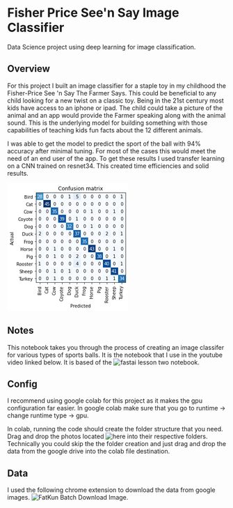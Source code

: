 # Fisher Price See'n Say Image Classifier

Data Science project using deep learning for image classification.

## Overview 

For this project I built an image classifier for a staple toy in my childhood the Fisher-Price See 'n Say The Farmer Says. This could be beneficial to any child looking for a new twist on a classic toy. Being in the 21st century most kids have access to an iphone or ipad. The child could take a picture of the animal and an app would provide the Farmer speaking along with the animal sound. This is the underlying model for building something with those capabilities of teaching kids fun facts about the 12 different animals. 

I was able to get the model to predict the sport of the ball with 94% accuracy after minimal tuning. For most of the cases this would meet the need of an end user of the app. To get these results I used transfer learning on a CNN trained on resnet34. This created time efficiencies and solid results.

![](https://github.com/seblobubbleman/See-n-Say-Image-Classifier/blob/master/Matrix%20Image%20Classifier%20.png)

## Notes

This notebook takes you through the process of creating an image classifer for various types of sports balls. It is the notebook that I use in the youtube video linked below. It is based of the 
![fastai lesson two notebook](https://github.com/fastai/course-v3/blob/master/nbs/dl1/lesson2-download.ipynb).

## Config

I recommend using google colab for this project as it makes the gpu configuration far easier. In google colab make sure that you go to runtime -> change runtime type -> gpu.

In colab, running the code should create the folder structure that you need. Drag and drop the photos located 
![here](https://drive.google.com/drive/folders/17-hpsdxjwhQ-BtMxBN4-6Pz2vXakeZ2n) 
into their respective folders. Technically you could skip the the folder creation and just drag and drop the data from the google drive into the colab file destination.

## Data
I used the following chrome extension to download the data from google images. 
![FatKun Batch Download Image](https://chrome.google.com/webstore/detail/fatkun-batch-download-ima/nnjjahlikiabnchcpehcpkdeckfgnohf?hl=en). 
